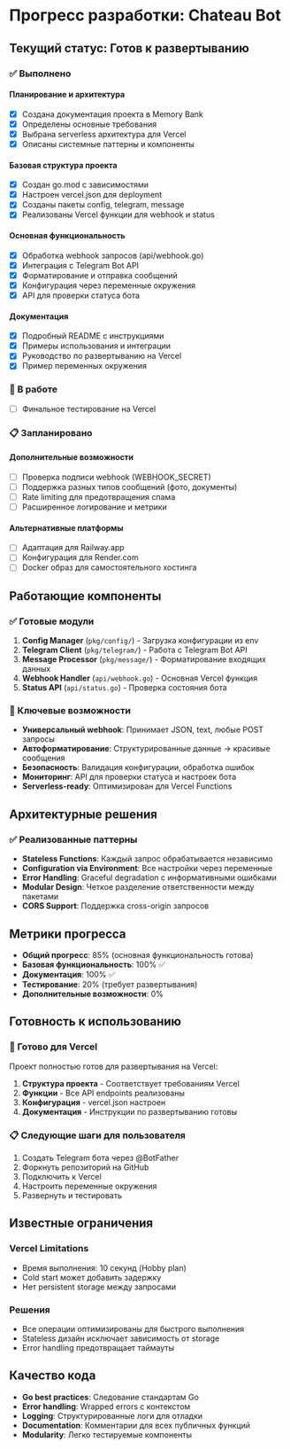 # Прогресс разработки: Chateau Bot

## Текущий статус: Готов к развертыванию

### ✅ Выполнено

#### Планирование и архитектура
- [x] Создана документация проекта в Memory Bank
- [x] Определены основные требования
- [x] Выбрана serverless архитектура для Vercel
- [x] Описаны системные паттерны и компоненты

#### Базовая структура проекта
- [x] Создан go.mod с зависимостями
- [x] Настроен vercel.json для deployment
- [x] Созданы пакеты config, telegram, message
- [x] Реализованы Vercel функции для webhook и status

#### Основная функциональность
- [x] Обработка webhook запросов (api/webhook.go)
- [x] Интеграция с Telegram Bot API
- [x] Форматирование и отправка сообщений
- [x] Конфигурация через переменные окружения
- [x] API для проверки статуса бота

#### Документация
- [x] Подробный README с инструкциями
- [x] Примеры использования и интеграции
- [x] Руководство по развертыванию на Vercel
- [x] Пример переменных окружения

### 🔄 В работе
- [ ] Финальное тестирование на Vercel

### 📋 Запланировано

#### Дополнительные возможности
- [ ] Проверка подписи webhook (WEBHOOK_SECRET)
- [ ] Поддержка разных типов сообщений (фото, документы)
- [ ] Rate limiting для предотвращения спама
- [ ] Расширенное логирование и метрики

#### Альтернативные платформы
- [ ] Адаптация для Railway.app
- [ ] Конфигурация для Render.com
- [ ] Docker образ для самостоятельного хостинга

## Работающие компоненты

### ✅ Готовые модули
1. **Config Manager** (`pkg/config/`) - Загрузка конфигурации из env
2. **Telegram Client** (`pkg/telegram/`) - Работа с Telegram Bot API
3. **Message Processor** (`pkg/message/`) - Форматирование входящих данных
4. **Webhook Handler** (`api/webhook.go`) - Основная Vercel функция
5. **Status API** (`api/status.go`) - Проверка состояния бота

### 🔧 Ключевые возможности
- **Универсальный webhook**: Принимает JSON, text, любые POST запросы
- **Автоформатирование**: Структурированные данные → красивые сообщения
- **Безопасность**: Валидация конфигурации, обработка ошибок
- **Мониторинг**: API для проверки статуса и настроек бота
- **Serverless-ready**: Оптимизирован для Vercel Functions

## Архитектурные решения

### ✅ Реализованные паттерны
- **Stateless Functions**: Каждый запрос обрабатывается независимо
- **Configuration via Environment**: Все настройки через переменные
- **Error Handling**: Graceful degradation с информативными ошибками
- **Modular Design**: Четкое разделение ответственности между пакетами
- **CORS Support**: Поддержка cross-origin запросов

## Метрики прогресса
- **Общий прогресс**: 85% (основная функциональность готова)
- **Базовая функциональность**: 100% ✅
- **Документация**: 100% ✅
- **Тестирование**: 20% (требует развертывания)
- **Дополнительные возможности**: 0%

## Готовность к использованию

### 🚀 Готово для Vercel
Проект полностью готов для развертывания на Vercel:

1. **Структура проекта** - Соответствует требованиям Vercel
2. **Функции** - Все API endpoints реализованы
3. **Конфигурация** - vercel.json настроен
4. **Документация** - Инструкции по развертыванию готовы

### 📋 Следующие шаги для пользователя
1. Создать Telegram бота через @BotFather
2. Форкнуть репозиторий на GitHub
3. Подключить к Vercel
4. Настроить переменные окружения
5. Развернуть и тестировать

## Известные ограничения

### Vercel Limitations
- Время выполнения: 10 секунд (Hobby plan)
- Cold start может добавить задержку
- Нет persistent storage между запросами

### Решения
- Все операции оптимизированы для быстрого выполнения
- Stateless дизайн исключает зависимость от storage
- Error handling предотвращает таймауты

## Качество кода
- **Go best practices**: Следование стандартам Go
- **Error handling**: Wrapped errors с контекстом
- **Logging**: Структурированные логи для отладки
- **Documentation**: Комментарии для всех публичных функций
- **Modularity**: Легко тестируемые компоненты 